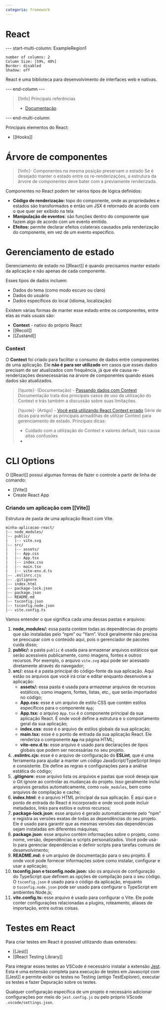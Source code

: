 ```yaml
---
categoria: framework
---
```

# React

--- start-multi-column: ExampleRegion1  
```column-settings  
number of columns: 2
Column Size: [59%, 40%]
Border: disabled
Shadow: off
```

React é uma biblioteca para desenvolvimento de interfaces web e nativas.

--- end-column ---

> [!info] Principais referências
> - [Documentação](https://react.dev/learn)

--- end-multi-column

Principais elementos do React:

- [[Hooks]]

# Árvore de componentes

> [!info]- Componentes na mesma posição preservam o estado
> Se é desejado manter o estado entre os re-renderizações, a estrutura da árvore de componentes deve bater com a previamente renderizada.

Componentes no React podem ter vários tipos de lógica definidos:

- **Código de renderização:** topo do componente, onde as propriedades e estados são transformados e então um JSX é retornado de acordo com o que quer ser exibido na tela
- **Manipulação de eventos**: são funções dentro do componente que fazem algo de acordo com um evento emitido.
- **Efeitos:** permite declarar efeitos colaterais causados pela renderização do componente, em vez de um evento específico.


# Gerenciamento de estado

Gerenciamento de estado no [[React]] é quando precisamos manter estado da aplicação e não apenas de cada componente.

Esses tipos de dados incluem:

- Dados do tema (como modo escuro ou claro)
- Dados do usuário
- Dados específicos do local (idioma, localização)

Existem várias formas de manter esse estado entre os componentes, entre elas as mais usuais são:

- **Context** - nativo do próprio React
- [[Recoil]]
- [[Zustand]]

### Context

O **Context** foi criado para facilitar o consumo de dados entre componentes de uma aplicação. Ele **não é para ser utilizado** em casos que esses dados precisam de ser atualizados com frequência, já que ele causa re-renderizações desnecessárias na árvore de componentes quando esses dados são atualizados.

> [!quote]- (Documentação) - [Passando dados com Context](https://react.dev/learn/passing-data-deeply-with-context#use-cases-for-context)
> Documentação trata dos principais casos de uso da utilização do Context e trás também a discussão sobre suas limitações.

> [!quote]- (Artigo) - [Você está utilizando React Context errado](https://blog.codeminer42.com/you-are-using-react-context-wrong/)
> Série de dicas para evitar as principais armadilhas de utilizar Context para gerenciamento de estado.
> Principais dicas:
> - Cuidado com a utilização do Context e valores default, isso causa altas confusões
> - 

# CLI Options

O [[React]] possui algumas formas de fazer o controle a partir de linha de comando:

- [[Vite]]
- Create React App

### Criando um aplicação com [[Vite]]

Estrutura de pasta de uma aplicação React com Vite.

```
minha-aplicacao-react/
|-- node_modules/
|-- public/
|   |-- vite.svg
|-- src/
|   |-- assets/
|   |-- App.css
|   |-- App.tsx
|   |-- index.css
|   |-- main.tsx
|   |-- vite-env.d.ts
|-- .eslinrc.cjs
|-- .gitignore
|-- index.html
|-- package-lock.json
|-- package.json
|-- README.md
|-- tsconfig.json
|-- tsconfig.node.json
|-- vite.config.ts
```

Vamos entender o que significa cada uma dessas pastas e arquivos:

1. **node_modules/:** essa pasta contém todas as dependências do projeto que são instaladas pelo “npm” ou “Yarn”. Você geralmente não precisa se preocupar com o conteúdo aqui, pois o gerenciador de pacotes cuida disso;
2. **public/:** a pasta `public` é usada para armazenar arquivos estáticos que serão acessíveis publicamente, como imagens, fontes e outros recursos. Por exemplo, o arquivo `vite.svg` aqui pode ser acessado diretamente através do navegador;
3. **src/:** essa é a pasta principal do código-fonte da sua aplicação. Aqui estão os arquivos que você irá criar e editar enquanto desenvolve a aplicação:
    - **assets/:** essa pasta é usada para armazenar arquivos de recursos estáticos, como imagens, fontes, listas, etc., que serão importados no código;
    - **App.css:** esse é um arquivo de estilo CSS que contém estilos específicos para o componente `App`;
    - **App.tsx:** o arquivo `App.tsx` é o componente principal da sua aplicação React. É onde você define a estrutura e o comportamento geral da sua aplicação;
    - **index.css**: esse é o arquivo de estilos globais da sua aplicação;
    - **main.tsx:** esse é o ponto de entrada da sua aplicação React. Ele renderiza o componente **`App`** na página HTML;
    - **vite-env.d.ts:** esse arquivo é usado para declarações de tipos globais que podem ser necessárias no seu projeto.
4. **.eslintrc.cjs:** esse é o arquivo de configuração do **ESLint**, que é uma ferramenta para ajudar a manter um código JavaScript/TypeScript limpo e consistente. Ele define as regras e configurações para a análise estática do código;
5. **.gitignore**: esse arquivo lista os arquivos e pastas que você deseja que o Git ignore ao controlar as mudanças do projeto. Isso geralmente inclui arquivos gerados automaticamente, como `node_modules`, bem como arquivos de compilação e cache;
6. **index.html**: é o arquivo HTML principal da sua aplicação. É aqui que o ponto de entrada do React é incorporado e onde você pode incluir metadados, links para estilos e outros recursos;
7. **package-lock.json**: esse arquivo é gerado automaticamente pelo “npm” e registra as versões exatas de todas as dependências do seu projeto. Ele é usado para garantir que as mesmas versões das dependências sejam instaladas em diferentes máquinas;
8. **package.json**: esse arquivo contém informações sobre o projeto, como nome, versão, dependências e scripts personalizados. Você pode usá-lo para gerenciar dependências e definir scripts para tarefas comuns de desenvolvimento;
9. **README.md:** é um arquivo de documentação para o seu projeto. É onde você pode fornecer informações sobre como instalar, configurar e usar a aplicação;
10. **tsconfig.json e tsconfig.node.json:** são os arquivos de configuração do TypeScript que definem as opções de compilação para o seu código. O `tsconfig.json` é usado para o código da aplicação, enquanto o `tsconfig.node.json` pode ser usado para configurar o TypeScript em ambientes Node.js;
11. **vite.config.ts:** esse arquivo é usado para configurar o Vite. Ele pode conter configurações relacionadas a plugins, roteamento, aliases de importação, entre outras coisas.

# Testes em React

Para criar testes em React é possível utilizando duas extensões:

- [[Jest]]
- [[React Testing Library]]

Para integrar esses testes ao VSCode é necessário instalar a extensão [Jest](https://github.com/jest-community/vscode-jest). Esta é uma extensão completa para execução de testes em Javascript com [[Jest]] e permite exibir os testes no Testing (antigo TestExplorer), executar os testes e fazer Depuração sobre os testes.

Qualquer configuração específica de um projeto é necessário adicionar configurações por meio do `jest.config.js` ou pelo próprio VScode `.vscode/settings.json`.


